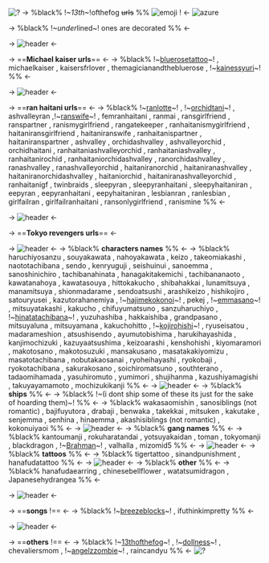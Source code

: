 ![?](https://media.discordapp.net/attachments/1126713705346904095/1217467723576250548/tumblr_inline_mn98yuhqtv1qz4rgp540.gif?ex=6604222c&is=65f1ad2c&hm=45574f0a2cd886ab38ba0c93c4d604c41514b9d822f9b4150587133571d252fd&)
-> %black% !~*13th*~!ofthefog ~~urls~~ %% ![emoji](https://media.discordapp.net/attachments/1126713705346904095/1217468317175123978/Tumblr_l_9145526614672805.gif?ex=660422ba&is=65f1adba&hm=c76715ede1d20ba06295d0e330f44aff5dbb2dd6e18cb27e27e660982117237f&) ! <-
![azure](https://media.discordapp.net/attachments/1126713705346904095/1217466495135911967/Untitled804_20240218095813.png?ex=66042107&is=65f1ac07&hm=6091bcd22ae9cc0d6631a5c52e846b54ae45cc097c186b9e3a4ff59823006714&)

-> %black% !~*under*lined~! ones are decorated %% <-

-> ![header](https://media.discordapp.net/attachments/1126713705346904095/1217467082233610411/barinhas29.gif?ex=66042193&is=65f1ac93&hm=1fec772e6fb7a38401a8a2a55cbec14e744a6c8b6645a88f0f6b839f2bddf207&) <-

-> ==**Michael kaiser urls**== <-
-> %black% !~[bluerosetattoo](https://rentry.co/bluerosetattoo)~! , michaelkaiser , kaisersfrlover , themagicianandthebluerose , !~[kainessyuri](https://rentry.co/kainessyuri)~! %% <-

-> ![header](https://media.discordapp.net/attachments/1126713705346904095/1217467082233610411/barinhas29.gif?ex=66042193&is=65f1ac93&hm=1fec772e6fb7a38401a8a2a55cbec14e744a6c8b6645a88f0f6b839f2bddf207&) <-

-> ==**ran haitani urls**== <-
-> %black% !~[ranlotte](https://rentry.co/ranlotte)~! , !~[orchidtani](https://rentry.co/orchidtani)~! , ashvalleyran ,!~[ranswife](https://rentry.co/ranswife)~! , femranhaitani , ranmai , ransgirlfriend , ranspartner , ranismygirlfriend , rangatekeeper , ranhaitanismygirlfriend , haitaniransgirlfriend , haitaniranswife , ranhaitanispartner , haitaniranspartner , ashvalley , orchidashvalley , ashvalleyorchid , orchidhaitani , ranhaitaniashvalleyorchid , ranhaitaniashvalley , ranhaitanirochid , ranhaitaniorchidashvalley , ranorchidashvalley , ranashvalley , ranashvalleyorchid , haitaniranorchid , haitaniranashvalley , haitaniranorchidashvalley , haitaniorchid , haitaniranashvalleyorchid , ranhaitanigf , twinbraids , sleepyran , sleepyranhaitani , sleepyhaitaniran , eepyran , eepyranhaitani , eepyhaitaniran , lesbianran , ranlesbian , girlfailran , girlfailranhaitani , ransonlygirlfriend , ranismine %% <-

-> ![header](https://media.discordapp.net/attachments/1126713705346904095/1217467082233610411/barinhas29.gif?ex=66042193&is=65f1ac93&hm=1fec772e6fb7a38401a8a2a55cbec14e744a6c8b6645a88f0f6b839f2bddf207&) <-

-> ==**Tokyo revengers urls**== <-

-> ![header](https://media.discordapp.net/attachments/1126713705346904095/1217467082233610411/barinhas29.gif?ex=66042193&is=65f1ac93&hm=1fec772e6fb7a38401a8a2a55cbec14e744a6c8b6645a88f0f6b839f2bddf207&) <-
-> %black% **characters names** %% <- 
-> %black% haruchiyosanzu , souyakawata , nahoyakawata , keizo , takeomiakashi , naototachibana , sendo , kenryuguji , seishuinui , sanoemma , sanoshinichiro , tachibanahinata , hanagakitakemichi , tachibananaoto , kawatanahoya , kawatasouya , hittokakucho , shibahakkai , lunamitsuya , manamitsuya , shionmadarame , sendoatsushi , arashikeizo , hishikojiro , satouryusei ,  kazutorahanemiya , !~[hajimekokonoi](https://rentry.co/hajimekokonoi)~! , pekej , !~[emmasano](https://rentry.co/emmasano)~! , mitsuyatakashi , kakucho , chifuyumatsuno , sanzuharuchiyo , !~[hinatatachibana](https://rentry.co/HinataTachibana)~! , yuzuhashiba , hakkaishiba , grandpasano , mitsuyaluna , mitsuyamana , kakuchohitto , !~[kojirohishi](https://rentry.co/kojirohishi)~! , ryuseisatou , madarameshion , atsushisendo , ayumutobishima , harukihayashida , kanjimochizuki , kazuyaatsushima , keizoarashi , kenshohishi , kiyomaramori , makotosano , makotosuzuki , mansakusano , masatakakiyomizu , masatotachibana , nobutakaosanai , ryoheihayashi , ryokobaji , ryokotachibana , sakurakosano , soichiromatsuno , southterano , tadaomihamada , yasuhiromuto , yumimori , shujihanma , kazushiyamagishi , takuyayamamoto , mochizukikanji %% <- 
-> ![header](https://media.discordapp.net/attachments/1126713705346904095/1217467082233610411/barinhas29.gif?ex=66042193&is=65f1ac93&hm=1fec772e6fb7a38401a8a2a55cbec14e744a6c8b6645a88f0f6b839f2bddf207&) <-
-> %black% **ships** %% <-
-> %black% !~(i dont ship some of these its just for the sake of hoarding them)~! %% <-
-> %black% wakasaomishin , sanosiblings (not romantic) , bajifuyutora , drabaji , benwaka , takekkai , mitsuken , kakutake , senjemma , senhina , hinaemma , akashisiblings (not romantic) , kokonuiyaoi %% <- 
-> ![header](https://media.discordapp.net/attachments/1126713705346904095/1217467082233610411/barinhas29.gif?ex=66042193&is=65f1ac93&hm=1fec772e6fb7a38401a8a2a55cbec14e744a6c8b6645a88f0f6b839f2bddf207&) <-
-> %black% **gang names** %% <-
-> %black% kantoumanji , rokuharatandai , yotsuyakaidan , toman , tokyomanji , blackdragon , !~[Brahman](https://rentry.co/brahman)~! , valhalla , mizomid5 %% <- 
-> ![header](https://media.discordapp.net/attachments/1126713705346904095/1217467082233610411/barinhas29.gif?ex=66042193&is=65f1ac93&hm=1fec772e6fb7a38401a8a2a55cbec14e744a6c8b6645a88f0f6b839f2bddf207&) <-
-> %black% **tattoos** %% <-
-> %black% tigertattoo , sinandpunishment , hanafudatattoo %% <- 
-> ![header](https://media.discordapp.net/attachments/1126713705346904095/1217467082233610411/barinhas29.gif?ex=66042193&is=65f1ac93&hm=1fec772e6fb7a38401a8a2a55cbec14e744a6c8b6645a88f0f6b839f2bddf207&) <-
-> %black% **other** %% <-
-> %black% hanafudaearring , chinesebellflower , watatsumidragon , Japanesehydrangea %% <- 

-> ![header](https://media.discordapp.net/attachments/1126713705346904095/1217467082233610411/barinhas29.gif?ex=66042193&is=65f1ac93&hm=1fec772e6fb7a38401a8a2a55cbec14e744a6c8b6645a88f0f6b839f2bddf207&) <-

-> ==**songs** !== <-
-> %black% !~[breezeblocks](https://rentry.co/breezeblocks)~! , ifuthinkimpretty %% <- 

-> ![header](https://media.discordapp.net/attachments/1126713705346904095/1217467082233610411/barinhas29.gif?ex=66042193&is=65f1ac93&hm=1fec772e6fb7a38401a8a2a55cbec14e744a6c8b6645a88f0f6b839f2bddf207&) <-

-> ==**others** !== <-
-> %black% !~[13thofthefog](https://rentry.co/13thofthefog)~! , !~[dollness](https://rentry.co/dollness)~! , chevaliersmom , !~[angelzzombie](https://rentry.co/angelzzombie)~! , raincandyu %% <-
![?](https://media.discordapp.net/attachments/1126713705346904095/1217467723576250548/tumblr_inline_mn98yuhqtv1qz4rgp540.gif?ex=6604222c&is=65f1ad2c&hm=45574f0a2cd886ab38ba0c93c4d604c41514b9d822f9b4150587133571d252fd&)